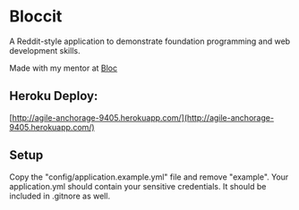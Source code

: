 # Bloccit

A Reddit-style application to demonstrate foundation programming and web development skills.

Made with my mentor at [Bloc](http://bloc.io)

## Heroku Deploy:
[http://agile-anchorage-9405.herokuapp.com/](http://agile-anchorage-9405.herokuapp.com/)

## Setup
Copy the "config/application.example.yml" file and remove "example". Your application.yml should contain your sensitive credentials. It should be included in .gitnore as well.